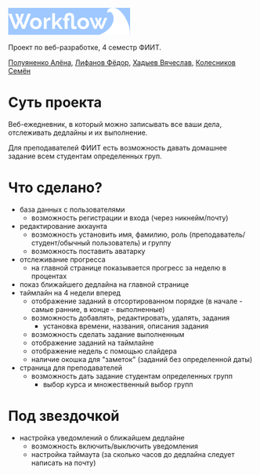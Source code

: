 ![Alt text](logo_gh.png)

Проект по веб-разработке, 4 семестр ФИИТ.

[Полуяненко Алёна](https://github.com/NiripsaKakVsegda), [Лифанов Фёдор](https://github.com/amagoosebitch), [Хадыев Вячеслав](https://github.com/Hvv007), [Колесников Семён](https://github.com/invis166)

# Суть проекта
Веб-ежедневник, в который можно записывать все ваши дела, отслеживать дедлайны и их выполнение.

Для преподавателей ФИИТ есть возможность давать домашнее задание всем студентам определенных груп.

# Что сделано?
* база данных с пользователями
  * возможность регистрации и входа (через никнейм/почту)
* редактирование аккаунта
  * возможность установить имя, фамилию, роль (преподаватель/студент/обычный пользователь) и группу
  * возможность поставить аватарку
* отслеживание прогресса
  * на главной странице показывается прогресс за неделю в процентах
* показ ближайшего дедлайна на главной странице
* таймлайн на 4 недели вперед
  * отображение заданий в отсортированном порядке (в начале - самые ранние, в конце - выполненные)
  * возможность добавлять, редактировать, удалять, задания
    * установка времени, названия, описания задания 
  * возможность сделать задание выполненным
  * отображение заданий на таймлайне
  * отображение недель с помощью слайдера
  * наличие окошка для "заметок" (заданий без определенной даты)
* страница для преподавателей
  * возможность дать задание студентам определенных групп
    * выбор курса и множественный выбор групп   

# Под звездочкой
* настройка уведомлений о ближайшем дедлайне 
  * возможность включить/выключить уведомления 
  * настройка таймаута (за сколько часов до дедлайна следует написать на почту)


